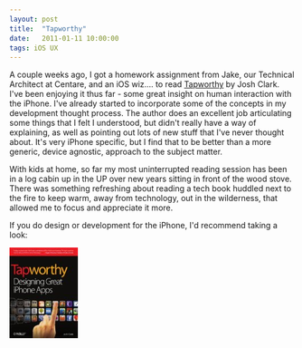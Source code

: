 ```yaml
---
layout: post
title:  "Tapworthy"
date:   2011-01-11 10:00:00
tags: iOS UX
---
```


A couple weeks ago, I got a homework assignment from Jake, our Technical Architect at Centare, and an iOS wiz.... to read [Tapworthy](http://www.amazon.com/gp/product/1449381650?ie=UTF8&tag=mozeebookscom-20&linkCode=as2&camp=1789&creative=9325&creativeASIN=1449381650) by Josh Clark. I've been enjoying it thus far - some great insight on human interaction with the iPhone.  I've already started to incorporate some of the concepts in my development thought process.  The author does an excellent job articulating some things that I felt I understood, but didn't really have a way of explaining, as well as pointing out lots of new stuff that I've never thought about.  It's very iPhone specific, but I find that to be better than a more generic, device agnostic, approach to the subject matter.

With kids at home, so far my most uninterrupted reading session has been in a log cabin up in the UP over new years sitting in front of the wood stove. There was something refreshing about reading a tech book huddled next to the fire to keep warm, away from technology, out in the wilderness, that allowed me to focus and appreciate it more.

If you do design or development for the iPhone, I'd recommend taking a look:

[![Color Picker Screenshot](/img/tapworthy.jpg)](http://www.amazon.com/gp/product/1449381650?ie=UTF8&tag=mozeebookscom-20&linkCode=as2&camp=1789&creative=9325&creativeASIN=1449381650)